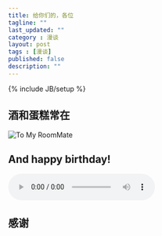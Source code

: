 ```yaml
---
title: 给你们的，各位
tagline: ""
last_updated: ""
category : 漫谈
layout: post
tags : [漫谈]
published: false
description: ""
---
```

{% include JB/setup %}

## 酒和蛋糕常在  
![To My RoomMate](http://rustic.img-cn-qingdao.aliyuncs.com/myLife/WechatIMG3.jpeg?x-oss-process=image/resize,w_880/rotate,360)  

## And happy birthday!  

<audio src="http://rustic.oss-cn-qingdao.aliyuncs.com/music/Eagles_Doolin_Dalton.mp3" controls="controls">
Your browser does not support the audio tag.
</audio>  

## 感谢
